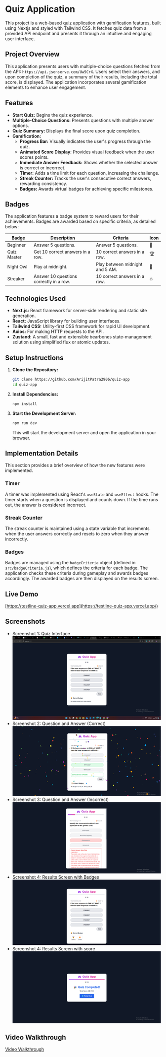 # Quiz Application

This project is a web-based quiz application with gamification features, built using Nextjs and styled with Tailwind CSS. It fetches quiz data from a provided API endpoint and presents it through an intuitive and engaging user interface.

## Project Overview

This application presents users with multiple-choice questions fetched from the API: `https://api.jsonserve.com/Uw5CrX`. Users select their answers, and upon completion of the quiz, a summary of their results, including the total score, is displayed. The application incorporates several gamification elements to enhance user engagement.

## Features

- **Start Quiz:** Begins the quiz experience.
- **Multiple-Choice Questions:** Presents questions with multiple answer options.
- **Quiz Summary:** Displays the final score upon quiz completion.
- **Gamification:**
  - **Progress Bar:** Visually indicates the user's progress through the quiz.
  - **Animated Score Display:** Provides visual feedback when the user scores points.
  - **Immediate Answer Feedback:** Shows whether the selected answer is correct or incorrect.
  - **Timer:** Adds a time limit for each question, increasing the challenge.
  - **Streak Counter:** Tracks the user's consecutive correct answers, rewarding consistency.
  - **Badges:** Awards virtual badges for achieving specific milestones.

## Badges

The application features a badge system to reward users for their achievements. Badges are awarded based on specific criteria, as detailed below:

| Badge       | Description                             | Criteria                        | Icon |
| ----------- | --------------------------------------- | ------------------------------- | ---- |
| Beginner    | Answer 5 questions.                     | Answer 5 questions.             | 🏅   |
| Quiz Master | Get 10 correct answers in a row.        | 10 correct answers in a row.    | 🏆   |
| Night Owl   | Play at midnight.                       | Play between midnight and 5 AM. | 🌙   |
| Streaker    | Answer 10 questions correctly in a row. | 10 correct answers in a row.    | 🔥   |

## Technologies Used

- **Next.js:** React framework for server-side rendering and static site generation.
- **React:** JavaScript library for building user interfaces.
- **Tailwind CSS:** Utility-first CSS framework for rapid UI development.
- **Axios:** For making HTTP requests to the API.
- **Zustand:** A small, fast and extensible bearbones state-management solution using simplified flux or atomic updates.

## Setup Instructions

1.  **Clone the Repository:**

    ```bash
    git clone https://github.com/ArijitPatra2906/quiz-app
    cd quiz-app
    ```

2.  **Install Dependencies:**

    ```bash
    npm install
    ```

3.  **Start the Development Server:**

    ```bash
    npm run dev
    ```

    This will start the development server and open the application in your browser.

## Implementation Details

This section provides a brief overview of how the new features were implemented.

### Timer

A timer was implemented using React's `useState` and `useEffect` hooks. The timer starts when a question is displayed and counts down. If the time runs out, the answer is considered incorrect.

### Streak Counter

The streak counter is maintained using a state variable that increments when the user answers correctly and resets to zero when they answer incorrectly.

### Badges

Badges are managed using the `badgeCriteria` object (defined in `src/badgeCriteria.js`), which defines the criteria for each badge. The application checks these criteria during gameplay and awards badges accordingly. The awarded badges are then displayed on the results screen.

## Live Demo

[https://testline-quiz-app.vercel.app](https://testline-quiz-app.vercel.app/)

## Screenshots

- Screenshot 1: Quiz Interface
  ![Quiz Interface](screenshots/quiz.png)
- Screenshot 2: Question and Answer (Correct)
  ![Question and Answer (Correct)](screenshots/correct.png)
- Screenshot 3: Question and Answer (Incorrect)
  ![Question and Answer (Incorrect)](screenshots/incorrect.png)
- Screenshot 4: Results Screen with Badges
  ![Quiz Screen with Badges](screenshots/badge.png)
- Screenshot 4: Results Screen with score
  ![Results Screen with Badges](screenshots/result.png)

## Video Walkthrough

<a href="https://drive.google.com/file/d/1xzcv5XOBm_cGyZDk-vdHTl0-JIw-an3a/view?usp=sharing" target="_blank">Video Walkthrough</a>

